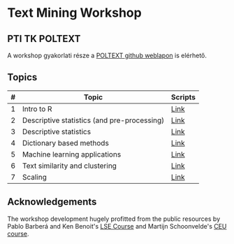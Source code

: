 # Text Mining Workshop
## PTI TK POLTEXT

A workshop gyakorlati része a [POLTEXT github weblapon](https://poltextlab.github.io/text_mining_workshop/) is elérhető.

## Topics

| **#** | **Topic** | **Scripts** |
| --- | ----------------------------------------------- | --- |
|  1  | Intro to R | [Link](https://poltextlab.github.io/text_mining_workshop/01_r_intro/01_r_intro.html) |
|  2  | Descriptive statistics (and pre-processing)  | [Link](https://poltextlab.github.io/text_mining_workshop/02_descriptives_i/02_descriptives_i.html) |
|  3  |Descriptive statistics |[Link](https://poltextlab.github.io/text_mining_workshop/03_descriptives_ii/03_descriptives_ii.html) |
|  4  | Dictionary based methods    | [Link](https://poltextlab.github.io/text_mining_workshop/04_dictionary/04_dictionary.html) |
|  5  |  Machine learning applications | [Link](https://poltextlab.github.io/text_mining_workshop/05_supervised_ml/05_supervised_ml.html) |
|  6  |  Text similarity and clustering | [Link](https://poltextlab.github.io/text_mining_workshop/06_clustering/06_clustering.html) |
|  7  | Scaling | [Link](https://poltextlab.github.io/text_mining_workshop/07_scaling/07_scaling.html) |




## Acknowledgements
The workshop development hugely profitted from the public resources by Pablo Barberá and Ken Benoit's [LSE Course](https://lse-my459.github.io) and Martijn Schoonvelde's [CEU course](https://github.com/hjmschoonvelde/CEU_ATA_2019).
